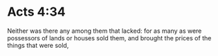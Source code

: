 # Acts 4:34

Neither was there any among them that lacked: for as many as were possessors of lands or houses sold them, and brought the prices of the things that were sold,